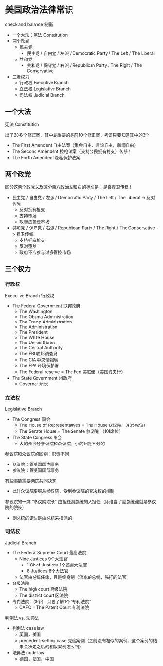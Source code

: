 
# 美国政治法律常识

check and balance 制衡
- 一个大法：宪法 Constitution
- 两个政党
    - 民主党
        - 民主党 / 自由党 / 左派 / Democratic Party / The Left / The Liberal
    - 共和党
        - 共和党 / 保守党 / 右派 / Republican Party / The Right / The Conservative
- 三极权力
    - 行政权 Executive Branch
    - 立法权 Legislative Branch
    - 司法权 Judicial Branch

## 一个大法
宪法 Constitution

出了20多个修正案，其中最重要的是前10个修正案，考研只要知道其中的3个
- The First Amendent 自由法案（集会自由，言论自由，新闻自由）
- The Second Amendent 控枪法案（支持公民拥有枪支）传统！
- The Forth Amendent 隐私保护法案

## 两个政党
区分这两个政党以及区分西方政治左和右的标准是：是否捍卫传统！

- 民主党 / 自由党 / 左派 / Democratic Party / The Left / The Liberal -> 反对传统
    - 反对拥有枪支
    - 支持堕胎
    - 政府应管控市场
- 共和党 / 保守党 / 右派 / Republican Party / The Right / The Conservative -> 捍卫传统
    - 支持拥有枪支
    - 反对堕胎
    - 政府不应参与过多管控市场

## 三个权力
### 行政权
Executive Branch 行政权
- The Federal Government 联邦政府
    - The Washington
    - The Obama Administration
    - The Trump Administration
    - The Administration
    - The President
    - The White House
    - The United States
    - The Central Authority
    - The FBI 联邦调查局
    - The CIA 中央情报局
    - The EPA 环境保护署
    - The Federal reserve = The Fed 美联储（美国的央行）
- The State Government 州政府
    - Covernor 州长

### 立法权

Legislative Branch
- The Congress 国会
    - The House of Representatives = The House 众议院 （435席位）
    - The Senate House = The Senate 参议院 （101席位）
- The State Congress 州会
    - 大的州会分参议院和众议院，小的州是不分的

参议院和众议院的区别：职责不同
- 众议院：管美国国内事务
- 参议院：管美国国际事务

有些事情需要两院共同决定
- 此时众议院要服从参议院，受到参议院的否决权的控制

参议院的一席 “参议院院长” 由担任副总统的人担任（即谁当了副总统谁就是参议院的院长）
- 副总统的诞生是由总统来指派的

### 司法权

Judicial Branch
- The Federal Supreme Court 最高法院
    - Nine Justices 9个大法官
        - 1 Chief Justices 1个首席大法官
        - 8 Justices 8个大法官
    - 法官由总统任命，且是终身制（流水的总统，铁打的法官）
- 各级法院
    - The high court 高级法院
    - The district court 区法院
- 专门法院 （8个） 只要了解1个“专利法院”
    - CAFC = The Patent Court 专利法院

判例法 vs. 法典法
- 判例法 case law 
    - 英国，美国
    - precedent-setting case 先验案例（之前没有相似的案例，这个案例的结果会决定之后的相似案例怎么判）
- 法典法 code law
    - 德国，法国，中国